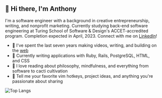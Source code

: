 ## 👋 Hi there, I'm Anthony
I'm a software engineer with a background in creative entrepreneurship, writing, and nonprofit marketing.
Currently studying back-end software engineering at Turing School of Software & Design's ACCET-accredited program.
Completion expected in April, 2023. Connect with me on [LinkedIn](https://www.linkedin.com/in/ajongaro)!

- 🌱 I've spent the last seven years making videos, writing, and building on the [web](https://www.breakthetwitch.com)
- 🔭 Currently writing applications with Ruby, Rails, PostgreSQL, HTML, and CSS
- 📖 I love reading about philosophy, mindfulness, and everything from  software to cacti cultivation
- 💬 Tell me your favorite vim hotkeys, project ideas, and anything you're passionate about sharing

![Top Langs](https://github-readme-stats.vercel.app/api/top-langs/?username=ajongaro&layout=compact)
